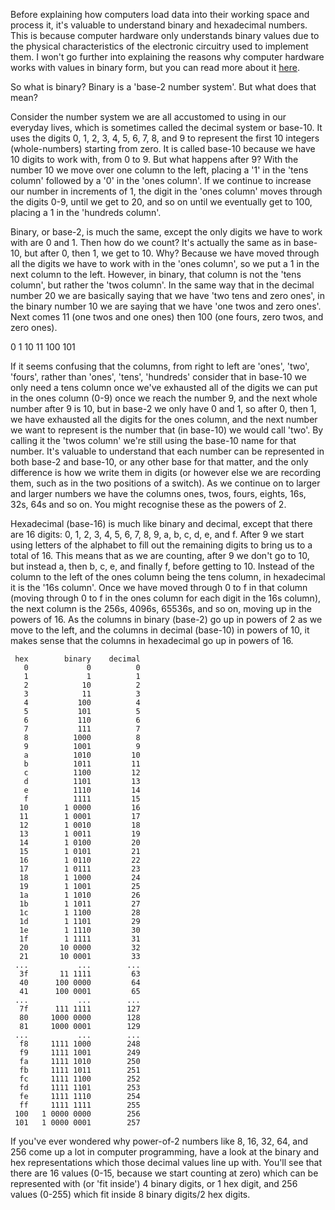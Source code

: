 Before explaining how computers load data into their working space and process it, it's valuable to understand binary and hexadecimal numbers. This is because computer hardware only understands binary values due to the physical characteristics of the electronic circuitry used to implement them. I won't go further into explaining the reasons why computer hardware works with values in binary form, but you can read more about it [here](http://nookkin.com/articles/computer-science/why-computers-use-binary.ndoc).

So what is binary? Binary is a 'base-2 number system'. But what does that mean?

Consider the number system we are all accustomed to using in our everyday lives, which is sometimes called the decimal system or base-10. It uses the digits 0, 1, 2, 3, 4, 5, 6, 7, 8, and 9 to represent the first 10 integers (whole-numbers) starting from zero. It is called base-10 because we have 10 digits to work with, from 0 to 9. But what happens after 9? With the number 10 we move over one column to the left, placing a '1' in the 'tens column' followed by a '0' in the 'ones column'. If we continue to increase our number in increments of 1, the digit in the 'ones column' moves through the digits 0-9, until we get to 20, and so on until we eventually get to 100, placing a 1 in the 'hundreds column'.

Binary, or base-2, is much the same, except the only digits we have to work with are 0 and 1. Then how do we count? It's actually the same as in base-10, but after 0, then 1, we get to 10. Why? Because we have moved through all the digits we have to work with in the 'ones column', so we put a 1 in the next column to the left. However, in binary, that column is not the 'tens column', but rather the 'twos column'. In the same way that in the decimal number 20 we are basically saying that we have 'two tens and zero ones', in the binary number 10 we are saying that we have 'one twos and zero ones'. Next comes 11 (one twos and one ones) then 100 (one fours, zero twos, and zero ones).

   0
   1
  10
  11
 100
 101

If it seems confusing that the columns, from right to left are 'ones', 'two', 'fours', rather than 'ones', 'tens', 'hundreds' consider that in base-10 we only need a tens column once we've exhausted all of the digits we can put in the ones column (0-9) once we reach the number 9, and the next whole number after 9 is 10, but in base-2 we only have 0 and 1, so after 0, then 1, we have exhausted all the digits for the ones column, and the next number we want to represent is the number that (in base-10) we would call 'two'. By calling it the 'twos column' we're still using the base-10 name for that number. It's valuable to understand that each number can be represented in both base-2 and base-10, or any other base for that matter, and the only difference is how we write them in digits (or however else we are recording them, such as in the two positions of a switch). As we continue on to larger and larger numbers we have the columns ones, twos, fours, eights, 16s, 32s, 64s and so on. You might recognise these as the powers of 2. 

Hexadecimal (base-16) is much like binary and decimal, except that there are 16 digits: 0, 1, 2, 3, 4, 5, 6, 7, 8, 9, a, b, c, d, e, and f. After 9 we start using letters of the alphabet to fill out the remaining digits to bring us to a total of 16. This means that as we are counting, after 9 we don't go to 10, but instead a, then b, c, e, and finally f, before getting to 10. Instead of the column to the left of the ones column being the tens column, in hexadecimal it is the '16s column'. Once we have moved through 0 to f in that column (moving through 0 to f in the ones column for each digit in the 16s column), the next column is the 
256s, 4096s, 65536s, and so on, moving up in the powers of 16. As the columns in binary (base-2) go up in powers of 2 as we move to the left, and the columns in decimal (base-10) in powers of 10, it makes sense that the columns in hexadecimal go up in powers of 16.

     hex        binary    decimal
       0             0          0
       1             1          1
       2            10          2
       3            11          3
       4           100          4
       5           101          5
       6           110          6
       7           111          7
       8          1000          8
       9          1001          9
       a          1010         10
       b          1011         11
       c          1100         12
       d          1101         13
       e          1110         14 
       f          1111         15
      10        1 0000         16
      11        1 0001         17
      12        1 0010         18
      13        1 0011         19
      14        1 0100         20
      15        1 0101         21
      16        1 0110         22
      17        1 0111         23
      18        1 1000         24
      19        1 1001         25
      1a        1 1010         26
      1b        1 1011         27
      1c        1 1100         28
      1d        1 1101         29
      1e        1 1110         30
      1f        1 1111         31
      20       10 0000         32
      21       10 0001         33
     ...           ...        ...
      3f       11 1111         63
      40      100 0000         64
      41      100 0001         65
     ...           ...        ...
      7f      111 1111        127
      80     1000 0000        128
      81     1000 0001        129
     ...           ...        ...
      f8     1111 1000        248
      f9     1111 1001        249
      fa     1111 1010        250
      fb     1111 1011        251
      fc     1111 1100        252
      fd     1111 1101        253
      fe     1111 1110        254
      ff     1111 1111        255
     100   1 0000 0000        256
     101   1 0000 0001        257

If you've ever wondered why power-of-2 numbers like 8, 16, 32, 64, and 256 come up a lot in computer programming, have a look at the binary and hex representations which those decimal values line up with. You'll see that there are 16 values (0-15, because we start counting at zero) which can be represented with (or 'fit inside') 4 binary digits, or 1 hex digit, and 256 values (0-255) which fit inside 8 binary digits/2 hex digits.
